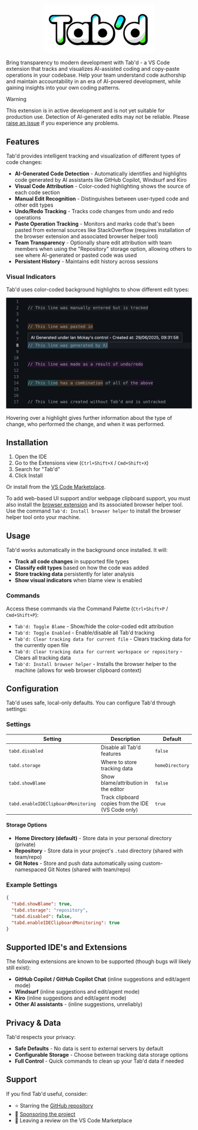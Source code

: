 <p align="center">
  <img src="https://github.com/iann0036/iann0036/blob/master/static/tabd_logo.png?raw=true" alt="Tab'd Logo" width="300px" />
</p>

Bring transparency to modern development with Tab'd - a VS Code extension that tracks and visualizes AI-assisted coding and copy-paste operations in your codebase. Help your team understand code authorship and maintain accountability in an era of AI-powered development, while gaining insights into your own coding patterns.

> [!WARNING]  
> This extension is in active development and is not yet suitable for production use. Detection of AI-generated edits may not be reliable. Please [raise an issue](https://github.com/iann0036/tabd/issues) if you experience any problems.

## Features

Tab'd provides intelligent tracking and visualization of different types of code changes:

- **AI-Generated Code Detection** - Automatically identifies and highlights code generated by AI assistants like GitHub Copilot, Windsurf and Kiro
- **Visual Code Attribution** - Color-coded highlighting shows the source of each code section
- **Manual Edit Recognition** - Distinguishes between user-typed code and other edit types
- **Undo/Redo Tracking** - Tracks code changes from undo and redo operations
- **Paste Operation Tracking** - Monitors and marks code that's been pasted from external sources like StackOverflow (requires installation of the browser extension and associated browser helper tool)
- **Team Transparency** - Optionally share edit attribution with team members when using the "Repository" storage option, allowing others to see where AI-generated or pasted code was used
- **Persistent History** - Maintains edit history across sessions

### Visual Indicators

Tab'd uses color-coded background highlights to show different edit types:

![](https://github.com/iann0036/iann0036/blob/master/static/tabd_screenshot.png?raw=true)

Hovering over a highlight gives further information about the type of change, who performed the change, and when it was performed.

## Installation

1. Open the IDE
2. Go to the Extensions view (`Ctrl+Shift+X` / `Cmd+Shift+X`)
3. Search for "Tab'd"
4. Click Install

Or install from the [VS Code Marketplace](https://marketplace.visualstudio.com/items?itemName=iann0036.tabd).

To add web-based UI support and/or webpage clipboard support, you must also install the [browser extension](https://github.com/iann0036/tabd-extension) and its associated browser helper tool. Use the command `Tab'd: Install browser helper` to install the browser helper tool onto your machine.

## Usage

Tab'd works automatically in the background once installed. It will:

- **Track all code changes** in supported file types
- **Classify edit types** based on how the code was added
- **Store tracking data** persistently for later analysis
- **Show visual indicators** when blame view is enabled

### Commands

Access these commands via the Command Palette (`Ctrl+Shift+P` / `Cmd+Shift+P`):

- `Tab'd: Toggle Blame` - Show/hide the color-coded edit attribution
- `Tab'd: Toggle Enabled` - Enable/disable all Tab'd tracking
- `Tab'd: Clear tracking data for current file` - Clears tracking data for the currently open file
- `Tab'd: Clear tracking data for current workspace or repository` - Clears all tracking data
- `Tab'd: Install browser helper` - Installs the browser helper to the machine (allows for web browser clipboard context)

## Configuration

Tab'd uses safe, local-only defaults. You can configure Tab'd through settings:

### Settings

| Setting | Description | Default |
|---------|-------------|---------|
| `tabd.disabled` | Disable all Tab'd features | `false` |
| `tabd.storage` | Where to store tracking data | `homeDirectory` |
| `tabd.showBlame` | Show blame/attribution in the editor | `false` |
| `tabd.enableIDEClipboardMonitoring` | Track clipboard copies from the IDE (VS Code only) | `true` |

#### Storage Options

- **Home Directory (default)** - Store data in your personal directory (private)
- **Repository** - Store data in your project's `.tabd` directory (shared with team/repo)
- **Git Notes** - Store and push data automatically using custom-namespaced Git Notes (shared with team/repo)

### Example Settings

```json
{
  "tabd.showBlame": true,
  "tabd.storage": "repository",
  "tabd.disabled": false,
  "tabd.enableIDEClipboardMonitoring": true
}
```

## Supported IDE's and Extensions

The following extensions are known to be supported (though bugs will likely still exist):

- **GitHub Copilot / GitHub Copilot Chat** (inline suggestions and edit/agent mode)
- **Windsurf** (inline suggestions and edit/agent mode)
- **Kiro** (inline suggestions and edit/agent mode)
- **Other AI assistants** - (inline suggestions, unreliably)

## Privacy & Data

Tab'd respects your privacy:

- **Safe Defaults** - No data is sent to external servers by default
- **Configurable Storage** - Choose between tracking data storage options
- **Full Control** - Quick commands to clean up your Tab'd data if needed

## Support

If you find Tab'd useful, consider:

- ⭐ Starring the [GitHub repository](https://github.com/iann0036/tabd)
- 💝 [Sponsoring the project](https://github.com/sponsors/iann0036)
- 📝 Leaving a review on the VS Code Marketplace
